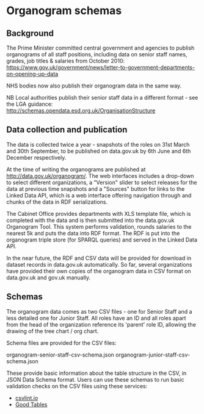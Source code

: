 # Organogram schemas

## Background

The Prime Minister committed central government and agencies to publish organograms of all staff positions, including data on senior staff names, grades, job titles & salaries from October 2010:
<https://www.gov.uk/government/news/letter-to-government-departments-on-opening-up-data>

NHS bodies now also publish their organogram data in the same way.

NB Local authorities publish their senior staff data in a different format - see the LGA guidance: <http://schemas.opendata.esd.org.uk/OrganisationStructure>

## Data collection and publication

The data is collected twice a year - snapshots of the roles on 31st March and 30th September, to be published on data.gov.uk by 6th June and 6th December respectively.

At the time of writing the organograms are published at <http://data.gov.uk/organogram/>. The web interfaces includes a drop-down to select different organizations, a "Version" slider to select releases for the data at previous time snapshots and a "Sources" button for links to the Linked Data API, which is a web interface offering navigation through and chunks of the data in RDF serializations.

The Cabinet Office provides departments with XLS template file, which is completed with the data and is then submitted into the data.gov.uk Organogram Tool. This system performs validation, rounds salaries to the nearest 5k and puts the data into RDF format. The RDF is put into the organogram triple store (for SPARQL queries) and served in the Linked Data API.

In the near future, the RDF and CSV data will be provided for download in dataset records in data.gov.uk automatically. So far, several organizations have provided their own copies of the organogram data in CSV format on data.gov.uk and gov.uk manually.

## Schemas

The organogram data comes as two CSV files - one for Senior Staff and a less detailed one for Junior Staff. All roles have an ID and all roles apart from the head of the organization reference its 'parent' role ID, allowing the drawing of the tree chart / org chart.

Schema files are provided for the CSV files:

organogram-senior-staff-csv-schema.json
organogram-junior-staff-csv-schema.json

These provide basic information about the table structure in the CSV, in JSON Data Schema format. Users can use these schemas to run basic validation checks on the CSV files using these services:

* [csvlint.io](http://csvlint.io/)
* [Good Tables](http://okfnlabs.org/projects/goodtables/)

